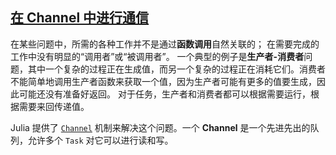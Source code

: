 
## [在 Channel 中进行通信](https://docs.julialang.org/en/v1/manual/asynchronous-programming/#Communicating-with-Channels)

在某些问题中，所需的各种工作并不是通过**函数调用**自然关联的； 在需要完成的工作中没有明显的“调用者”或“被调用者”。 一个典型的例子是**生产者-消费者**问题，其中一个复杂的过程正在生成值，而另一个复杂的过程正在消耗它们。消费者不能简单地调用生产者函数来获取一个值，因为生产者可能有更多的值要生成，因此可能还没有准备好返回。
对于任务，生产者和消费者都可以根据需要运行，根据需要来回传递值。

Julia 提供了 [`Channel`](https://docs.julialang.org/en/v1/base/parallel/#Base.Channel) 机制来解决这个问题。一个 **Channel** 是一个先进先出的队列，允许多个 `Task` 对它可以进行读和写。